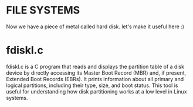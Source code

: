 # FILE SYSTEMS
Now we have a piece of metal called hard disk. let's make it useful here :)

# fdiskl.c
fdiskl.c is a C program that reads and displays the partition table of a disk device by directly accessing its Master Boot Record (MBR) and, if present, Extended Boot Records (EBRs). It prints information about all primary and logical partitions, including their type, size, and boot status. This tool is useful for understanding how disk partitioning works at a low level in Linux systems.